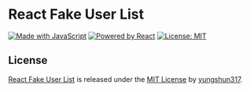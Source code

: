 # React Fake User List

[![Made with JavaScript](https://img.shields.io/badge/Made_with-JavaScript-pink.svg)](https://img.shields.io/badge/Made_with-JavaScript-pink.svg) [![Powered by React](https://img.shields.io/badge/Powered%20by-React-lightblue)](https://img.shields.io/badge/Powered%20by-React-lightblue) [![License: MIT](https://img.shields.io/badge/License-MIT-yellow.svg)](https://opensource.org/licenses/MIT)

## License
[React Fake User List](https://github.com/yungshun317/react-fake-user-list) is released under the [MIT License](https://opensource.org/licenses/MIT) by [yungshun317](https://github.com/yungshun317).